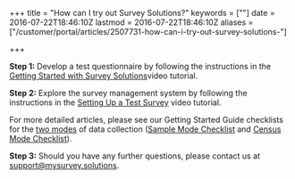 +++
title = "How can I try out Survey Solutions?"
keywords = [""]
date = 2016-07-22T18:46:10Z
lastmod = 2016-07-22T18:46:10Z
aliases = ["/customer/portal/articles/2507731-how-can-i-try-out-survey-solutions-"]

+++

**Step 1:** Develop a test questionnaire by following the instructions
in the [Getting Started with Survey
Solutions](https://youtu.be/KR-uSx4uaXo)video tutorial.  
  
**Step 2:** Explore the survey management system by following the
instructions in the [Setting Up a Test
Survey](https://youtu.be/_2jQ-GFf5fs) video tutorial.  
  
For more detailed articles, please see our Getting Started Guide
checklists for the [two
modes](http://support.mysurvey.solutions/customer/en/portal/articles/2474822-census-or-sample-mode-)
of data collection ([Sample Mode
Checklist](http://support.mysurvey.solutions/customer/en/portal/articles/2477723-checklist-how-to-get-started-with-sample-mode-)
and [Census Mode
Checklist](http://support.mysurvey.solutions/customer/en/portal/articles/2474829-checklist-how-to-get-started-with-census-mode-)).  
  
**Step 3:** Should you have any further questions, please contact us at
<support@mysurvey.solutions>.
